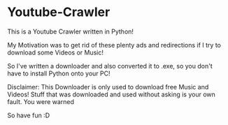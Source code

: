 # Youtube-Crawler
This is a Youtube Crawler written in Python!

My Motivation was to get rid of these plenty ads and redirections if I try to download some Videos or Music!

So I've written a downloader and also converted it to .exe, so you don't have to install Python onto your PC!

Disclaimer:
This Downloader is only used to download free Music and Videos! Stuff that was downloaded and used without asking is your own fault. You were warned

So have fun :D
